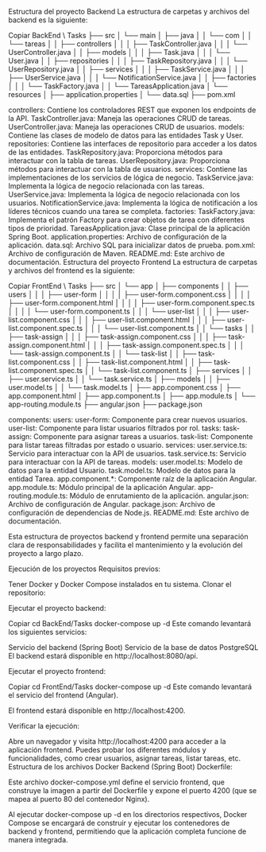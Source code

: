 Estructura del proyecto Backend
La estructura de carpetas y archivos del backend es la siguiente:

Copiar
BackEnd \ Tasks
├── src
│   └── main
│       ├── java
│       │   └── com
│       │       └── tareas
│       │           ├── controllers
│       │           │   ├── TaskController.java
│       │           │   └── UserController.java
│       │           ├── models
│       │           │   ├── Task.java
│       │           │   └── User.java
│       │           ├── repositories
│       │           │   ├── TaskRepository.java
│       │           │   └── UserRepository.java
│       │           ├── services
│       │           │   ├── TaskService.java
│       │           │   ├── UserService.java
│       │           │   └── NotificationService.java
│       │           ├── factories
│       │           │   └── TaskFactory.java
│       │           └── TareasApplication.java
│       └── resources
│           ├── application.properties
│           └── data.sql
├── pom.xml

controllers: Contiene los controladores REST que exponen los endpoints de la API.
TaskController.java: Maneja las operaciones CRUD de tareas.
UserController.java: Maneja las operaciones CRUD de usuarios.
models: Contiene las clases de modelo de datos para las entidades Task y User.
repositories: Contiene las interfaces de repositorio para acceder a los datos de las entidades.
TaskRepository.java: Proporciona métodos para interactuar con la tabla de tareas.
UserRepository.java: Proporciona métodos para interactuar con la tabla de usuarios.
services: Contiene las implementaciones de los servicios de lógica de negocio.
TaskService.java: Implementa la lógica de negocio relacionada con las tareas.
UserService.java: Implementa la lógica de negocio relacionada con los usuarios.
NotificationService.java: Implementa la lógica de notificación a los líderes técnicos cuando una tarea se completa.
factories:
TaskFactory.java: Implementa el patrón Factory para crear objetos de tarea con diferentes tipos de prioridad.
TareasApplication.java: Clase principal de la aplicación Spring Boot.
application.properties: Archivo de configuración de la aplicación.
data.sql: Archivo SQL para inicializar datos de prueba.
pom.xml: Archivo de configuración de Maven.
README.md: Este archivo de documentación.
Estructura del proyecto Frontend
La estructura de carpetas y archivos del frontend es la siguiente:

Copiar
FrontEnd \ Tasks
├── src
│   └── app
│       ├── components
│       │   ├── users
│       │   │   ├── user-form
│       │   │   │   ├── user-form.component.css
│       │   │   │   ├── user-form.component.html
│       │   │   │   ├── user-form.component.spec.ts
│       │   │   │   └── user-form.component.ts
│       │   │   └── user-list
│       │   │       ├── user-list.component.css
│       │   │       ├── user-list.component.html
│       │   │       ├── user-list.component.spec.ts
│       │   │       └── user-list.component.ts
│       │   └── tasks
│       │       ├── task-assign
│       │       │   ├── task-assign.component.css
│       │       │   ├── task-assign.component.html
│       │       │   ├── task-assign.component.spec.ts
│       │       │   └── task-assign.component.ts
│       │       └── task-list
│       │           ├── task-list.component.css
│       │           ├── task-list.component.html
│       │           ├── task-list.component.spec.ts
│       │           └── task-list.component.ts
│       ├── services
│       │   ├── user.service.ts
│       │   └── task.service.ts
│       ├── models
│       │   ├── user.model.ts
│       │   └── task.model.ts
│       ├── app.component.css
│       ├── app.component.html
│       ├── app.component.ts
│       ├── app.module.ts
│       └── app-routing.module.ts
├── angular.json
├── package.json

components:
users:
user-form: Componente para crear nuevos usuarios.
user-list: Componente para listar usuarios filtrados por rol.
tasks:
task-assign: Componente para asignar tareas a usuarios.
task-list: Componente para listar tareas filtradas por estado o usuario.
services:
user.service.ts: Servicio para interactuar con la API de usuarios.
task.service.ts: Servicio para interactuar con la API de tareas.
models:
user.model.ts: Modelo de datos para la entidad Usuario.
task.model.ts: Modelo de datos para la entidad Tarea.
app.component.*: Componente raíz de la aplicación Angular.
app.module.ts: Módulo principal de la aplicación Angular.
app-routing.module.ts: Módulo de enrutamiento de la aplicación.
angular.json: Archivo de configuración de Angular.
package.json: Archivo de configuración de dependencias de Node.js.
README.md: Este archivo de documentación.

Esta estructura de proyectos backend y frontend permite una separación clara de responsabilidades y facilita el mantenimiento y la evolución del proyecto a largo plazo.


Ejecución de los proyectos
Requisitos previos:

Tener Docker y Docker Compose instalados en tu sistema.
Clonar el repositorio:


Ejecutar el proyecto backend:

Copiar
cd BackEnd/Tasks
docker-compose up -d
Este comando levantará los siguientes servicios:

Servicio del backend (Spring Boot)
Servicio de la base de datos PostgreSQL
El backend estará disponible en http://localhost:8080/api.

Ejecutar el proyecto frontend:

Copiar
cd FrontEnd/Tasks
docker-compose up -d
Este comando levantará el servicio del frontend (Angular).

El frontend estará disponible en http://localhost:4200.

Verificar la ejecución:

Abre un navegador y visita http://localhost:4200 para acceder a la aplicación frontend.
Puedes probar los diferentes módulos y funcionalidades, como crear usuarios, asignar tareas, listar tareas, etc.
Estructura de los archivos Docker
Backend (Spring Boot)
Dockerfile:


Este archivo docker-compose.yml define el servicio frontend, que construye la imagen a partir del Dockerfile y expone el puerto 4200 (que se mapea al puerto 80 del contenedor Nginx).

Al ejecutar docker-compose up -d en los directorios respectivos, Docker Compose se encargará de construir y ejecutar los contenedores de backend y frontend, permitiendo que la aplicación completa funcione de manera integrada.